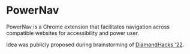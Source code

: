 # PowerNav

PowerNav is a Chrome extension that facilitates navigation across compatible websites for accessibility and power user.

Idea was publicly proposed during brainstorming of [DiamondHacks '22](https://github.com/mshirsekar1/DiamondHacks22/blob/master/README.md).
